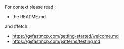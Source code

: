 For context please read :

- the README.md

and #fetch:

- https://gofastmcp.com/getting-started/welcome.md
- https://gofastmcp.com/patterns/testing.md
